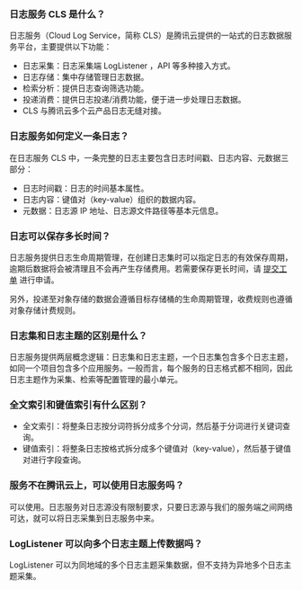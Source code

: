 ### 日志服务 CLS 是什么？

日志服务（Cloud Log Service，简称 CLS）是腾讯云提供的一站式的日志数据服务平台，主要提供以下功能：

- 日志采集：日志采集端 LogListener ，API 等多种接入方式。
- 日志存储：集中存储管理日志数据。
- 检索分析：提供日志查询筛选功能。
- 投递消费：提供日志投递/消费功能，便于进一步处理日志数据。
- CLS 与腾讯云多个云产品日志无缝对接。

### 日志服务如何定义一条日志？

在日志服务 CLS 中，一条完整的日志主要包含日志时间戳、日志内容、元数据三部分：
- 日志时间戳：日志的时间基本属性。
- 日志内容：键值对（key-value）组织的数据内容。
- 元数据：日志源 IP 地址、日志源文件路径等基本元信息。

### 日志可以保存多长时间？

日志服务提供日志生命周期管理，在创建日志集时可以指定日志的有效保存周期，逾期后数据将会被清理且不会再产生存储费用。若需要保存更长时间，请 [提交工单](https://console.cloud.tencent.com/workorder/category) 进行申请。

另外，投递至对象存储的数据会遵循目标存储桶的生命周期管理，收费规则也遵循对象存储计费规则。


### 日志集和日志主题的区别是什么？

日志服务提供两层概念逻辑：日志集和日志主题，一个日志集包含多个日志主题，如同一个项目包含多个应用服务。一般而言，每个服务的日志格式都不相同，因此日志主题作为采集、检索等配置管理的最小单元。


### 全文索引和键值索引有什么区别？

- 全文索引：将整条日志按分词符拆分成多个分词，然后基于分词进行关键词查询。
- 键值索引：将整条日志按格式拆分成多个键值对（key-value），然后基于键值对进行字段查询。


### 服务不在腾讯云上，可以使用日志服务吗？

可以使用。日志服务对日志源没有限制要求，只要日志源与我们的服务端之间网络可达，就可以将日志采集到日志服务中来。


### LogListener 可以向多个日志主题上传数据吗？

LogListener 可以为同地域的多个日志主题采集数据，但不支持为异地多个日志主题采集。
